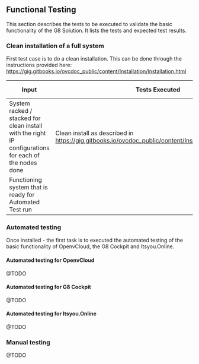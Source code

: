 ## Functional Testing

This section describes the tests to be executed to validate the basic functionality of the G8 Solution. It lists the tests and expected test results.

### Clean installation of a full system

First test case is to do a clean installation.  This can be done through the instructions provided here:
https://gig.gitbooks.io/ovcdoc_public/content/Installation/Installation.html

| Input  | Tests Executed  | Expected Output  |
|---|---|---|
| System racked / stacked for clean install with the right IP configurations for each of the nodes done | Clean install as described in https://gig.gitbooks.io/ovcdoc_public/content/Installation/Installation.html
| Functioning system that is ready for Automated Test run  |   


### Automated testing
Once installed - the first task is to executed the automated testing of the basic functionality of OpenvCloud, the G8 Cockpit and Itsyou.Online.


#### Automated testing for OpenvCloud
@TODO


#### Automated testing for G8 Cockpit
@TODO


#### Automated testing for Itsyou.Online
@TODO


### Manual testing
@TODO